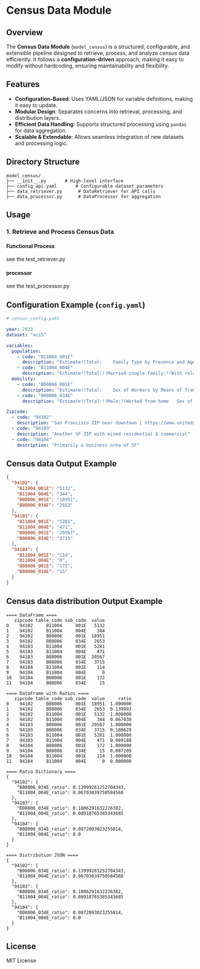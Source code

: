 # Census Data Module

## Overview
The **Census Data Module** (`model_census`) is a structured, configurable, and extensible pipeline designed to retrieve, process, and analyze census data efficiently. It follows a **configuration-driven** approach, making it easy to modify without hardcoding, ensuring maintainability and flexibility.

## Features
- **Configuration-Based**: Uses YAML/JSON for variable definitions, making it easy to update.
- **Modular Design**: Separates concerns into retrieval, processing, and distribution layers.
- **Efficient Data Handling**: Supports structured processing using `pandas` for data aggregation.
- **Scalable & Extendable**: Allows seamless integration of new datasets and processing logic.


## Directory Structure
```
model_census/
├── __init__.py       # High-level interface
├── config_api.yaml       # Configurable dataset parameters
├── data_retriever.py      # DataRetriever for API calls
├── data_processor.py      # DataProcessor for aggregation
```

## Usage
### 1. Retrieve and Process Census Data
#### Functional Process
see the test_retriever.py


#### processor
see the test_processor.py


## Configuration Example (`config.yaml`)
```yaml
# census_config.yaml

year: 2023
dataset: "acs5"

variables:
  population:
    - code: "B11004_001E"
      description: "Estimate!!Total:	Family Type by Presence and Age of Related Children Under 18 Years"
    - code: "B11004_004E"
      description: "Estimate!!Total:!!Married-couple family:!!With related children of the householder under 18 years:!!Under 6 years only	Family Type by Presence and Age of Related Children Under 18 Years"
  mobility:
    - code: "B08006_001E"
      description: "Estimate!!Total:	Sex of Workers by Means of Transportation to Work"
    - code: "B08006_034E"
      description: "Estimate!!Total:!!Male:!!Worked from home	Sex of Workers by Means of Transportation to Work"

Zipcode:
  - code: "94102"
    description: "San Francisco ZIP near downtown | https://www.unitedstateszipcodes.org/94102/"
  - code: "94103"
    description: "Another SF ZIP with mixed residential & commercial"
  - code: "94104"
    description: "Primarily a business area of SF"
```

## Census data Output Example
```json
{
  "94102": {
    "B11004_001E": "5132",
    "B11004_004E": "344",
    "B08006_001E": "18951",
    "B08006_034E": "2653"
  },
  "94103": {
    "B11004_001E": "5281",
    "B11004_004E": "471",
    "B08006_001E": "20567",
    "B08006_034E": "3715"
  },
  "94104": {
    "B11004_001E": "114",
    "B11004_004E": "0",
    "B08006_001E": "172",
    "B08006_034E": "15"
  }
}
```

## Census data distribution  Output Example
```
==== DataFrame ====
   zipcode table_code sub_code  value
0    94102     B11004     001E   5132
1    94102     B11004     004E    344
2    94102     B08006     001E  18951
3    94102     B08006     034E   2653
4    94103     B11004     001E   5281
5    94103     B11004     004E    471
6    94103     B08006     001E  20567
7    94103     B08006     034E   3715
8    94104     B11004     001E    114
9    94104     B11004     004E      0
10   94104     B08006     001E    172
11   94104     B08006     034E     15

==== DataFrame with Ratios ====
   zipcode table_code sub_code  value     ratio
0    94102     B08006     001E  18951  1.000000
1    94102     B08006     034E   2653  0.139993
2    94102     B11004     001E   5132  1.000000
3    94102     B11004     004E    344  0.067030
4    94103     B08006     001E  20567  1.000000
5    94103     B08006     034E   3715  0.180629
6    94103     B11004     001E   5281  1.000000
7    94103     B11004     004E    471  0.089188
8    94104     B08006     001E    172  1.000000
9    94104     B08006     034E     15  0.087209
10   94104     B11004     001E    114  1.000000
11   94104     B11004     004E      0  0.000000

==== Ratio Dictionary ====
{
  "94102": {
    "B08006_034E_ratio": 0.13999261252704343,
    "B11004_004E_ratio": 0.06703039750584568
  },
  "94103": {
    "B08006_034E_ratio": 0.1806291632226382,
    "B11004_004E_ratio": 0.08918765385343685
  },
  "94104": {
    "B08006_034E_ratio": 0.0872093023255814,
    "B11004_004E_ratio": 0.0
  }
}

==== Distribution JSON ====
{
  "94102": {
    "B08006_034E_ratio": 0.13999261252704343,
    "B11004_004E_ratio": 0.06703039750584568
  },
  "94103": {
    "B08006_034E_ratio": 0.1806291632226382,
    "B11004_004E_ratio": 0.08918765385343685
  },
  "94104": {
    "B08006_034E_ratio": 0.0872093023255814,
    "B11004_004E_ratio": 0.0
  }
}
```

## License
MIT License

